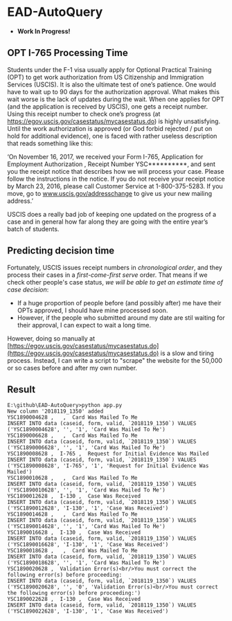 # EAD-AutoQuery

* **Work In Progress!**

## OPT I-765 Processing Time

Students under the F-1 visa usually apply for Optional Practical Training (OPT) to get work authorization from US Citizenship and Immigration Services (USCIS). It is also the ultimate test of one’s patience. One would have to wait up to 90 days for the authorization approval. What makes this wait worse is the lack of updates during the wait. When one applies for OPT (and the application is received by USCIS), one gets a receipt number. Using this receipt number to check one’s progress (at https://egov.uscis.gov/casestatus/mycasestatus.do) is highly unsatisfying. Until the work authorization is approved (or God forbid rejected / put on hold for additional evidence), one is faced with rather useless description that reads something like this:


‘On November 16, 2017, we received your Form I-765, Application for Employment Authorization , Receipt Number YSC**********, and sent you the receipt notice that describes how we will process your case. Please follow the instructions in the notice. If you do not receive your receipt notice by March 23, 2016, please call Customer Service at 1-800-375-5283. If you move, go to www.uscis.gov/addresschange to give us your new mailing address.’


USCIS does a really bad job of keeping one updated on the progress of a case and in general how far along they are going with the entire year’s batch of students.

## Predicting decision time

Fortunately, USCIS issues receipt numbers in *chronological order*, and they process their cases in a *first-come-first serve* order. That means if we check other people's case status, *we will be able to get an estimate time of case decision*:

* If a huge proportion of people before (and possibly after) me have their OPTs approved, I should have mine processed soon.
* However, if the people who submitted around my date are stil waiting for their approval, I can expect to wait a long time.


However, doing so manually at [https://egov.uscis.gov/casestatus/mycasestatus.do](https://egov.uscis.gov/casestatus/mycasestatus.do) is a slow and tiring process. Instead, I can write a script to "scrape" the website for the 50,000 or so cases before and after my own number.


## Result

```
E:\github\EAD-AutoQuery>python app.py
New column '2018119_1350' added
YSC1890004628 ,   ,  Card Was Mailed To Me
INSERT INTO data (caseid, form, valid, `2018119_1350`) VALUES ('YSC1890004628', '', '1', 'Card Was Mailed To Me')
YSC1890006628 ,   ,  Card Was Mailed To Me
INSERT INTO data (caseid, form, valid, `2018119_1350`) VALUES ('YSC1890006628', '', '1', 'Card Was Mailed To Me')
YSC1890008628 ,  I-765 ,  Request for Initial Evidence Was Mailed
INSERT INTO data (caseid, form, valid, `2018119_1350`) VALUES ('YSC1890008628', 'I-765', '1', 'Request for Initial Evidence Was Mailed')
YSC1890010628 ,   ,  Card Was Mailed To Me
INSERT INTO data (caseid, form, valid, `2018119_1350`) VALUES ('YSC1890010628', '', '1', 'Card Was Mailed To Me')
YSC1890012628 ,  I-130 ,  Case Was Received
INSERT INTO data (caseid, form, valid, `2018119_1350`) VALUES ('YSC1890012628', 'I-130', '1', 'Case Was Received')
YSC1890014628 ,   ,  Card Was Mailed To Me
INSERT INTO data (caseid, form, valid, `2018119_1350`) VALUES ('YSC1890014628', '', '1', 'Card Was Mailed To Me')
YSC1890016628 ,  I-130 ,  Case Was Received
INSERT INTO data (caseid, form, valid, `2018119_1350`) VALUES ('YSC1890016628', 'I-130', '1', 'Case Was Received')
YSC1890018628 ,   ,  Card Was Mailed To Me
INSERT INTO data (caseid, form, valid, `2018119_1350`) VALUES ('YSC1890018628', '', '1', 'Card Was Mailed To Me')
YSC1890020628 ,  Validation Error(s)<br/>You must correct the following error(s) before proceeding:
INSERT INTO data (caseid, form, valid, `2018119_1350`) VALUES ('YSC1890020628', '', '0', 'Validation Error(s)<br/>You must correct the following error(s) before proceeding:')
YSC1890022628 ,  I-130 ,  Case Was Received
INSERT INTO data (caseid, form, valid, `2018119_1350`) VALUES ('YSC1890022628', 'I-130', '1', 'Case Was Received')
```
